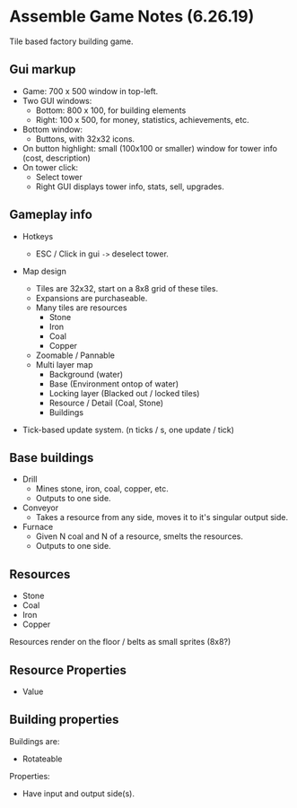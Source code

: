 # Assemble Game Notes (6.26.19)

Tile based factory building game.

## Gui markup

* Game: 700 x 500 window in top-left.
* Two GUI windows:
    * Bottom: 800 x 100, for building elements
    * Right: 100 x 500, for money, statistics, achievements, etc.
* Bottom window:
    * Buttons, with 32x32 icons.
* On button highlight: small (100x100 or smaller) window
    for tower info (cost, description)
* On tower click:
    * Select tower
    * Right GUI displays tower info, stats, sell, upgrades.
    
## Gameplay info
    
* Hotkeys
    * ESC / Click in gui `->` deselect tower.
    
* Map design
    * Tiles are 32x32, start on a 8x8 grid of these tiles.
    * Expansions are purchaseable.
    * Many tiles are resources
        * Stone
        * Iron
        * Coal
        * Copper
    * Zoomable / Pannable
    * Multi layer map
        * Background (water)
        * Base (Environment ontop of water)
        * Locking layer (Blacked out / locked tiles)
        * Resource / Detail (Coal, Stone)
        * Buildings
            
* Tick-based update system. (n ticks / s, one update / tick)
    
## Base buildings

* Drill
    * Mines stone, iron, coal, copper, etc.
    * Outputs to one side.
* Conveyor
    * Takes a resource from any side, moves it to it's singular output side.
* Furnace
    * Given N coal and N of a resource, smelts the resources.
    * Outputs to one side.
    
## Resources

* Stone
* Coal
* Iron
* Copper

Resources render on the floor / belts as small sprites (8x8?)

## Resource Properties

* Value

## Building properties

Buildings are:

* Rotateable

Properties:

* Have input and output side(s).